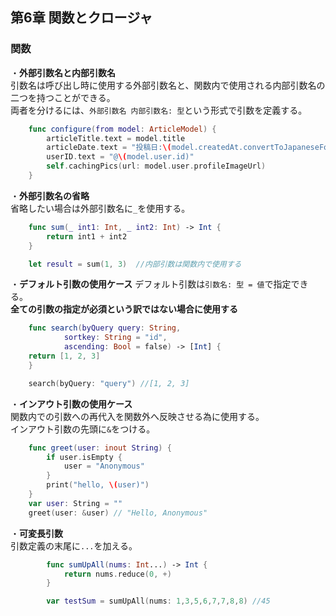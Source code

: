第6章 関数とクロージャ
---

### 関数
・**外部引数名と内部引数名**  
引数名は呼び出し時に使用する外部引数名と、関数内で使用される内部引数名の二つを持つことができる。  
両者を分けるには、`外部引数名 内部引数名: 型`という形式で引数を定義する。  

```Swift
    func configure(from model: ArticleModel) {
        articleTitle.text = model.title
        articleDate.text = "投稿日:\(model.createdAt.convertToJapaneseFormat)"
        userID.text = "@\(model.user.id)"
        self.cachingPics(url: model.user.profileImageUrl)
    }
```

・**外部引数名の省略**  
省略したい場合は外部引数名に`_`を使用する。  
```Swift
    func sum(_ int1: Int, _ int2: Int) -> Int {
        return int1 + int2
    }

    let result = sum(1, 3)  //内部引数は関数内で使用する  
```

・**デフォルト引数の使用ケース** 
デフォルト引数は`引数名: 型 = 値`で指定できる。  
**全ての引数の指定が必須という訳ではない場合に使用する**  
```Swift
    func search(byQuery query: String,
            sortkey: String = "id",
            ascending: Bool = false) -> [Int] {
    return [1, 2, 3]
    }

    search(byQuery: "query") //[1, 2, 3]
```

・**インアウト引数の使用ケース**  
関数内での引数への再代入を関数外へ反映させる為に使用する。  
インアウト引数の先頭に`&`をつける。　　
```Swift
    func greet(user: inout String) {
        if user.isEmpty {
            user = "Anonymous"
        }
        print("hello, \(user)")
    }
    var user: String = ""
    greet(user: &user) // "Hello, Anonymous"
```

・**可変長引数**  
引数定義の末尾に`...`を加える。  
```Swift
        func sumUpAll(nums: Int...) -> Int {
            return nums.reduce(0, +)
        }

        var testSum = sumUpAll(nums: 1,3,5,6,7,7,8,8) //45
```
